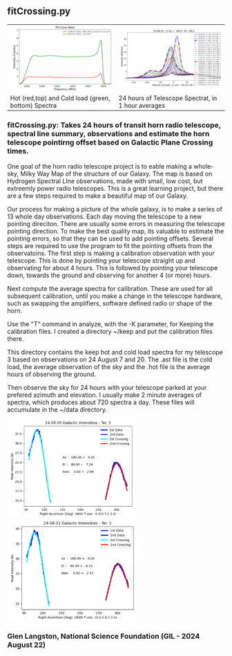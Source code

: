 ## fitCrossing.py
<table>
<tr><td>
<a href="Pi3-24Aug-CalibrationSpectraRaw.png"> <img src="Pi3-24Aug-CalibrationSpectraRaw.png" width=300 alt="Hot (red,top) and Cold load (green, bottom) spectra"> </a>
</td><td>
<a href="Pi3-24Aug20-Spectra.png"> <img src="Pi3-24Aug20-Spectra.png" width=300 
alt="24 hours of Telescope Spectra 24, 1 hour averages"></a>
</td></tr><tr><td>
Hot (red,top) and Cold load (green, bottom) Spectra
</td><td>
24 hours of Telescope Spectrat, in 1 hour averages
</td></tr></table>

### fitCrossing.py: Takes 24 hours of transit horn radio telescope, spectral line summary, observations and estimate the horn telescope pointirng offset based on Galactic Plane Crossing times.

One goal of the horn radio telescope project is to eable making a whole-sky, Milky Way Map of the structure of our Galaxy.   The map is based on Hydrogen Spectral LIne observations, made with small, low cost, but extreemly power radio telescopes.   This is a great learning project, but there are a few steps required to make a beautiful map of our Galaxy.

Our process for making a picture of the whole galaxy, is to make a series of 13 whole day observations.   Each day moving the telescope to a new pointing direciton.  There are usually some errors in measuring the telescope pointing direction.   To make the best quality map, its valuable to estimate the pointing errors, so that they can be used to add <it>pointing offsets</it>.
Several steps are required to use the program to fit the pointing offsets from the observatoins.   The first step is making a calibration observation with your telescope.  This is done by pointing your telescope straight up and observating for about 4 hours.   This is followed by pointing your telescope down, towards the ground and observing for another 4 (or more) hours.

Next compute the average spectra for calibration.  These are used for all subsequent calibration, until you make a change in the telescope hardware, such as swapping the amplifiers, software defined radio or shape of the horn.

Use the "T" command in analyze, with the -K parameter, for Keeping the calibration files.
I created a directory ~/keep and put the calibration files there.

This directory contains the keep hot and cold load spectra for my telescope 3 based on observations on 24 August 7 and 20.  The .ast file is the cold load, the average observation of the sky and the .hot file is the average hours of observing the ground.

Then observe the sky for 24 hours with your telescope parked at your prefered azimuth and elevation. I usually make 2 minute averages of spectra, which produces about 720 spectra a day.   These files will accumulate in the ~/data directory.

<a href="Pi3-FitCrossing-Output-24Aug20.png"> <img src="Pi3-FitCrossing-Output-24Aug20.png" width=300 alt="Fit to Peak Hydrogen Intensity 24 August 20"> </a>
<a href="Pi3-FitCrossing-Output-24Aug21.png"> <img src="Pi3-FitCrossing-Output-24Aug21.png" width=300 alt="Similar Fit to 24 August 21 Obs."></a>
</br>

### Glen Langston, National Science Foundation (GIL - 2024 August 22)
